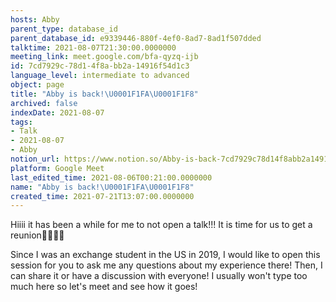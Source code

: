 ```yaml
---
hosts: Abby
parent_type: database_id
parent_database_id: e9339446-880f-4ef0-8ad7-8ad1f507dded
talktime: 2021-08-07T21:30:00.0000000
meeting_link: meet.google.com/bfa-qyzq-ijb
id: 7cd7929c-78d1-4f8a-bb2a-14916f54d1c3
language_level: intermediate to advanced
object: page
title: "Abby is back!\U0001F1FA\U0001F1F8"
archived: false
indexDate: 2021-08-07
tags:
- Talk
- 2021-08-07
- Abby
notion_url: https://www.notion.so/Abby-is-back-7cd7929c78d14f8abb2a14916f54d1c3
platform: Google Meet
last_edited_time: 2021-08-06T00:21:00.0000000
name: "Abby is back!\U0001F1FA\U0001F1F8"
created_time: 2021-07-21T13:07:00.0000000
---
```


Hiiii it has been a while for me to not open a talk!!!
It is time for us to get a reunion🥰🥰👌🏻

Since I was an exchange student in the US in 2019, I would like to open this session for you to ask me any questions about my experience there! Then, I can share it or have a discussion with everyone! I usually won't type too much here so let's meet and see how it goes!








